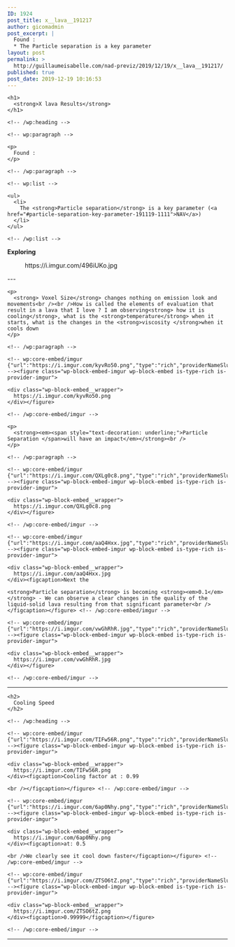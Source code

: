 ```yaml
---
ID: 1924
post_title: x__lava__191217
author: gicomadmin
post_excerpt: |
  Found :
  * The Particle separation is a key parameter
layout: post
permalink: >
  http://guillaumeisabelle.com/nad-previz/2019/12/19/x__lava__191217/
published: true
post_date: 2019-12-19 10:16:53
---
```

<!-- wp:group -->

<div class="wp-block-group" id="results">
  <div class="wp-block-group__inner-container">
    <!-- wp:heading {"level":1} -->
    
    <h1>
      <strong>X lava Results</strong>
    </h1>
    
    <!-- /wp:heading -->
    
    <!-- wp:paragraph -->
    
    <p>
      Found :
    </p>
    
    <!-- /wp:paragraph -->
    
    <!-- wp:list -->
    
    <ul>
      <li>
        The <strong>Particle separation</strong> is a key parameter (<a href="#particle-separation-key-parameter-191119-1111">NAV</a>)
      </li>
    </ul>
    
    <!-- /wp:list -->
  </div>
</div>

<!-- /wp:group -->

<!-- wp:more -->

<!--more-->

<!-- /wp:more -->

<!-- wp:paragraph -->

**Exploring** 

<!-- /wp:paragraph -->

<!-- wp:core-embed/imgur {"url":"https://i.imgur.com/496iUKo.jpg","type":"rich","providerNameSlug":"imgur","className":""} --><figure class="wp-block-embed-imgur wp-block-embed is-type-rich is-provider-imgur">

<div class="wp-block-embed__wrapper">
  https://i.imgur.com/496iUKo.jpg
</div></figure> 

<!-- /wp:core-embed/imgur -->

<!-- wp:paragraph -->

\---

<!-- /wp:paragraph -->

<!-- wp:group -->

<div class="wp-block-group">
  <div class="wp-block-group__inner-container">
    <!-- wp:paragraph -->
    
    <p>
      <strong> Voxel Size</strong> changes nothing on emission look and movements<br /><br />How is called the elements of evaluation that result in a lava that I love ? I am observing<strong> how it is cooling</strong>, what is the <strong>temperature</strong> when it starts, what is the changes in the <strong>viscosity </strong>when it cools down
    </p>
    
    <!-- /wp:paragraph -->
    
    <!-- wp:core-embed/imgur {"url":"https://i.imgur.com/kyvRo50.png","type":"rich","providerNameSlug":"imgur","className":""} --><figure class="wp-block-embed-imgur wp-block-embed is-type-rich is-provider-imgur">
    
    <div class="wp-block-embed__wrapper">
      https://i.imgur.com/kyvRo50.png
    </div></figure> 
    
    <!-- /wp:core-embed/imgur -->
  </div>
</div>

<!-- /wp:group -->

<!-- wp:group -->

<div class="wp-block-group" id="particle-separation-key-parameter-191119-1111">
  <div class="wp-block-group__inner-container">
    <!-- wp:paragraph -->
    
    <p>
      <strong><em><span style="text-decoration: underline;">Particle Separation </span>will have an impact</em></strong><br />
    </p>
    
    <!-- /wp:paragraph -->
    
    <!-- wp:core-embed/imgur {"url":"https://i.imgur.com/QXLg0c8.png","type":"rich","providerNameSlug":"imgur","className":""} --><figure class="wp-block-embed-imgur wp-block-embed is-type-rich is-provider-imgur">
    
    <div class="wp-block-embed__wrapper">
      https://i.imgur.com/QXLg0c8.png
    </div></figure> 
    
    <!-- /wp:core-embed/imgur -->
    
    <!-- wp:core-embed/imgur {"url":"https://i.imgur.com/aaQ4Hxx.jpg","type":"rich","providerNameSlug":"imgur","className":""} --><figure class="wp-block-embed-imgur wp-block-embed is-type-rich is-provider-imgur">
    
    <div class="wp-block-embed__wrapper">
      https://i.imgur.com/aaQ4Hxx.jpg
    </div><figcaption>Next the 
    
    <strong>Particle separation</strong> is becoming <strong><em>0.1</em></strong> - We can observe a clear changes in the quality of the liquid-solid lava resulting from that significant parameter<br /></figcaption></figure> <!-- /wp:core-embed/imgur -->
    
    <!-- wp:core-embed/imgur {"url":"https://i.imgur.com/vwGhRhR.jpg","type":"rich","providerNameSlug":"imgur","className":""} --><figure class="wp-block-embed-imgur wp-block-embed is-type-rich is-provider-imgur">
    
    <div class="wp-block-embed__wrapper">
      https://i.imgur.com/vwGhRhR.jpg
    </div></figure> 
    
    <!-- /wp:core-embed/imgur -->
  </div>
</div>

<!-- /wp:group -->

<!-- wp:separator -->

<hr class="wp-block-separator" />

<!-- /wp:separator -->

<!-- wp:group -->

<div class="wp-block-group">
  <div class="wp-block-group__inner-container">
    <!-- wp:heading -->
    
    <h2>
      Cooling Speed
    </h2>
    
    <!-- /wp:heading -->
    
    <!-- wp:core-embed/imgur {"url":"https://i.imgur.com/TIFw56R.png","type":"rich","providerNameSlug":"imgur","className":""} --><figure class="wp-block-embed-imgur wp-block-embed is-type-rich is-provider-imgur">
    
    <div class="wp-block-embed__wrapper">
      https://i.imgur.com/TIFw56R.png
    </div><figcaption>Cooling factor at : 0.99
    
    <br /></figcaption></figure> <!-- /wp:core-embed/imgur -->
    
    <!-- wp:core-embed/imgur {"url":"https://i.imgur.com/6ap0Nhy.png","type":"rich","providerNameSlug":"imgur","className":""} --><figure class="wp-block-embed-imgur wp-block-embed is-type-rich is-provider-imgur">
    
    <div class="wp-block-embed__wrapper">
      https://i.imgur.com/6ap0Nhy.png
    </div><figcaption>at: 0.5
    
    <br />We clearly see it cool down faster</figcaption></figure> <!-- /wp:core-embed/imgur -->
    
    <!-- wp:core-embed/imgur {"url":"https://i.imgur.com/ZTSO6tZ.png","type":"rich","providerNameSlug":"imgur","className":""} --><figure class="wp-block-embed-imgur wp-block-embed is-type-rich is-provider-imgur">
    
    <div class="wp-block-embed__wrapper">
      https://i.imgur.com/ZTSO6tZ.png
    </div><figcaption>0.99999</figcaption></figure> 
    
    <!-- /wp:core-embed/imgur -->
  </div>
</div>

<!-- /wp:group -->

<!-- wp:separator -->

<hr class="wp-block-separator" />

<!-- /wp:separator -->